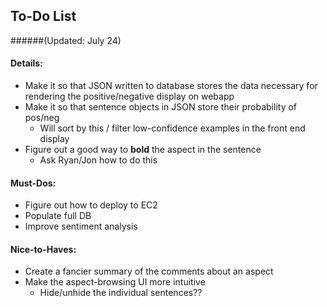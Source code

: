## To-Do List
######(Updated: July 24)

#### Details:

* Make it so that JSON written to database stores the data necessary for rendering the positive/negative display on webapp
* Make it so that sentence objects in JSON store their probability of pos/neg
	* Will sort by this / filter low-confidence examples in the front end display 
* Figure out a good way to **bold** the aspect in the sentence
	* Ask Ryan/Jon how to do this

#### Must-Dos:

* Figure out how to deploy to EC2
* Populate full DB
* Improve sentiment analysis

#### Nice-to-Haves:
	
* Create a fancier summary of the comments about an aspect
* Make the aspect-browsing UI more intuitive
	*  Hide/unhide the individual sentences??